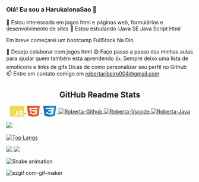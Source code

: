 ### Olá! Eu sou a HarukaIonaSao :wave: 


👀 Estou interessada em jogos html e páginas web, formulários e desenvolvimento de sites 
 🌱 Estou estudando :Java SE
 Java Script 
 Html
 
 Em breve começarei um bootcamp FullStack Na Dio
 
 💞️ Desejo colaborar com jogos html 
 :smile: Faço passo a passo das minhas aulas para ajudar quem também está aprendendo :thumbsup:. 
 Sempre deixo uma lista de emoticons e links de gifs
 Dicas de como personalizar seu perfil no Github
 📫 Entre em contato comigo em robertaribeiro004@gmail.com


<p align="center">
 
 <h2 align="center">GitHub Readme Stats</h2>
 
</p>

  <p align="center">
    <a href="https://github.com/HarukaIonaSao/github-readme-stats/actions">
      <img align="center" alt="Roberta-Js" height="30" width="40" src="https://raw.githubusercontent.com/devicons/devicon/master/icons/javascript/javascript-plain.svg">
    <img align="center" alt="Roberta-HTML" height="30" width="40" src="https://raw.githubusercontent.com/devicons/devicon/master/icons/html5/html5-original.svg">
      <img align="center" alt="Roberta-CSS" height="30" width="40" src="https://raw.githubusercontent.com/devicons/devicon/master/icons/css3/css3-original.svg">
   <img align="center" alt="Roberta-Github" height="30" width="40" src="https://cdn.jsdelivr.net/gh/devicons/devicon/icons/github/github-original.svg" />
  <img align="center" alt="Roberta-Vscode" height="30" width="40" src="https://cdn.jsdelivr.net/gh/devicons/devicon/icons/vscode/vscode-original.svg" />
  <img align="center" alt="Roberta-Java" height="30" width="40"src="https://cdn.jsdelivr.net/gh/devicons/devicon/icons/java/java-original-wordmark.svg" />
     </p>



<div align="left">
  <a href="https://github.com/HarukaIonaSao">
  <img height="180em" src="https://github-readme-stats.vercel.app/api?username=HarukaIonaSao&show_icons=true&theme=radical&include_all_commits=true&count_private=true"/>

</div>
  



[![Top Langs](https://github-readme-stats.vercel.app/api/top-langs/?username=HarukaIonaSao&theme=radical)](https://github.com/HarukaIonaSao/github-readme-stats)


<div>
<a href = "mailto:robertaribeiro004@gmail.com"><img src="https://img.shields.io/badge/-Gmail-%23333?style=for-the-badge&logo=gmail&logoColor=lime" target="_blank"></a>
  <a href="https://www.linkedin.com/in/roberta-ribeiro-b5521a4b/" target="_blank"><img src="https://img.shields.io/badge/-LinkedIn-%230077B5?style=for-the-badge&logo=linkedin&logoColor=navyblue" target="_blank"></a> 
      
      
![Snake animation](https://github.com/HarukaIonaSao/HarukaIonaSao/blob/output/github-contribution-grid-snake.svg)
 
 
 ![ezgif com-gif-maker](https://user-images.githubusercontent.com/95101635/169095658-dc690fb0-9491-4f5c-b2b9-393c74d7f6eb.gif)








